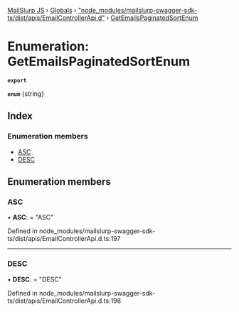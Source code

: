 [MailSlurp JS](../README.md) › [Globals](../globals.md) › ["node_modules/mailslurp-swagger-sdk-ts/dist/apis/EmailControllerApi.d"](../modules/_node_modules_mailslurp_swagger_sdk_ts_dist_apis_emailcontrollerapi_d_.md) › [GetEmailsPaginatedSortEnum](_node_modules_mailslurp_swagger_sdk_ts_dist_apis_emailcontrollerapi_d_.getemailspaginatedsortenum.md)

# Enumeration: GetEmailsPaginatedSortEnum

**`export`** 

**`enum`** {string}

## Index

### Enumeration members

* [ASC](_node_modules_mailslurp_swagger_sdk_ts_dist_apis_emailcontrollerapi_d_.getemailspaginatedsortenum.md#asc)
* [DESC](_node_modules_mailslurp_swagger_sdk_ts_dist_apis_emailcontrollerapi_d_.getemailspaginatedsortenum.md#desc)

## Enumeration members

###  ASC

• **ASC**: = "ASC"

Defined in node_modules/mailslurp-swagger-sdk-ts/dist/apis/EmailControllerApi.d.ts:197

___

###  DESC

• **DESC**: = "DESC"

Defined in node_modules/mailslurp-swagger-sdk-ts/dist/apis/EmailControllerApi.d.ts:198
